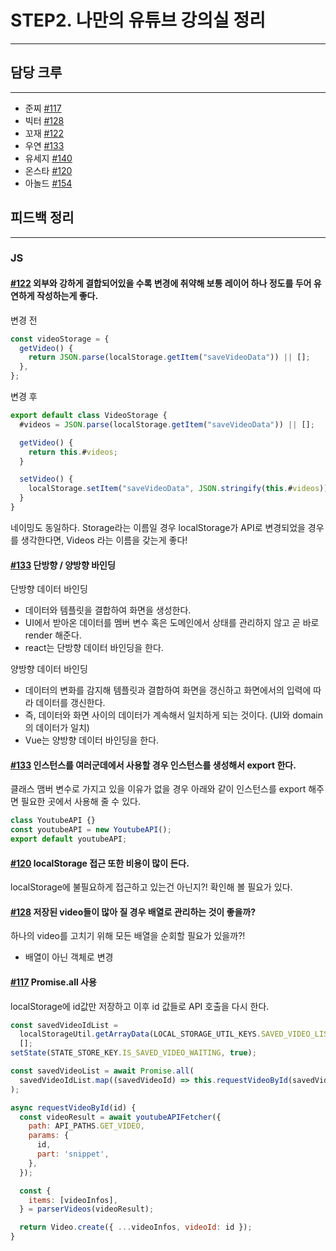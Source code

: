 # STEP2. 나만의 유튜브 강의실 정리

---

## 담당 크루

---

- 준찌 [#117](https://github.com/woowacourse/javascript-youtube-classroom/pull/83)
- 빅터 [#128](https://github.com/woowacourse/javascript-youtube-classroom/pull/90)
- 꼬재 [#122](https://github.com/woowacourse/javascript-youtube-classroom/pull/98)
- 우연 [#133](https://github.com/woowacourse/javascript-youtube-classroom/pull/109)
- 유세지 [#140](https://github.com/woowacourse/javascript-youtube-classroom/pull/99)
- 온스타 [#120](https://github.com/woowacourse/javascript-youtube-classroom/pull/87)
- 아놀드 [#154](https://github.com/woowacourse/javascript-youtube-classroom/pull/106)

## 피드백 정리

---

### JS

#### [#122](https://github.com/woowacourse/javascript-youtube-classroom/pull/122#discussion_r831122491) 외부와 강하게 결합되어있을 수록 변경에 취약해 보통 레이어 하나 정도를 두어 유연하게 작성하는게 좋다.

변경 전

```js
const videoStorage = {
  getVideo() {
    return JSON.parse(localStorage.getItem("saveVideoData")) || [];
  },
};
```

변경 후

```js
export default class VideoStorage {
  #videos = JSON.parse(localStorage.getItem("saveVideoData")) || [];

  getVideo() {
    return this.#videos;
  }

  setVideo() {
    localStorage.setItem("saveVideoData", JSON.stringify(this.#videos));
  }
}
```

네이밍도 동일하다.
Storage라는 이름일 경우 localStorage가 API로 변경되었을 경우를 생각한다면, Videos 라는 이름을 갖는게 좋다!

#### [#133](https://github.com/woowacourse/javascript-youtube-classroom/pull/133#discussion_r831685384) 단방향 / 양방향 바인딩

단방향 데이터 바인딩

- 데이터와 템플릿을 결합하여 화면을 생성한다.
- UI에서 받아온 데이터를 멤버 변수 혹은 도메인에서 상태를 관리하지 않고 곧 바로 render 해준다.
- react는 단방향 데이터 바인딩을 한다.

양방향 데이터 바인딩

- 데이터의 변화를 감지해 템플릿과 결합하여 화면을 갱신하고 화면에서의 입력에 따라 데이터를 갱신한다.
- 즉, 데이터와 화면 사이의 데이터가 계속해서 일치하게 되는 것이다. (UI와 domain의 데이터가 일치)
- Vue는 양방향 데이터 바인딩을 한다.

#### [#133](https://github.com/woowacourse/javascript-youtube-classroom/pull/133#discussion_r831692497) 인스턴스를 여러군데에서 사용할 경우 인스턴스를 생성해서 export 한다.

클래스 맴버 변수로 가지고 있을 이유가 없을 경우 아래와 같이 인스턴스를 export 해주면 필요한 곳에서 사용해 줄 수 있다.

```js
class YoutubeAPI {}
const youtubeAPI = new YoutubeAPI();
export default youtubeAPI;
```

#### [#120](https://github.com/woowacourse/javascript-youtube-classroom/pull/120#issuecomment-1073419431) localStorage 접근 또한 비용이 많이 든다.

localStorage에 불필요하게 접근하고 있는건 아닌지?! 확인해 볼 필요가 있다.

#### [#128](https://github.com/woowacourse/javascript-youtube-classroom/pull/128#discussion_r830633687) 저장된 video들이 많아 질 경우 배열로 관리하는 것이 좋을까?

하나의 video를 고치기 위해 모든 배열을 순회할 필요가 있을까?!

- 배열이 아닌 객체로 변경

#### [#117](https://github.com/woowacourse/javascript-youtube-classroom/pull/117#discussion_r830470065) Promise.all 사용

localStorage에 id값만 저장하고 이후 id 값들로 API 호출을 다시 한다.

```js
const savedVideoIdList =
  localStorageUtil.getArrayData(LOCAL_STORAGE_UTIL_KEYS.SAVED_VIDEO_LIST_KEY) ??
  [];
setState(STATE_STORE_KEY.IS_SAVED_VIDEO_WAITING, true);

const savedVideoList = await Promise.all(
  savedVideoIdList.map((savedVideoId) => this.requestVideoById(savedVideoId))
);

async requestVideoById(id) {
  const videoResult = await youtubeAPIFetcher({
    path: API_PATHS.GET_VIDEO,
    params: {
      id,
      part: 'snippet',
    },
  });

  const {
    items: [videoInfos],
  } = parserVideos(videoResult);

  return Video.create({ ...videoInfos, videoId: id });
}
```
